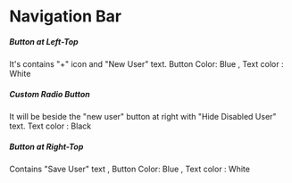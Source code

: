 
# Navigation Bar

##### Button at Left-Top
It's contains "+" icon and "New User" text.
Button Color: Blue , Text color : White

##### Custom Radio Button
It will be beside the "new user" button at right with "Hide Disabled User" text.
Text color : Black

##### Button at Right-Top
Contains "Save User" text , Button Color: Blue , Text color : White

